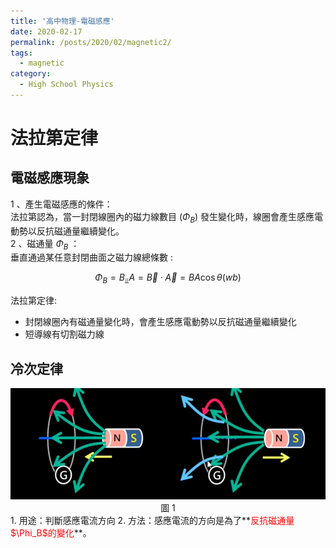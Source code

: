 ```yaml
---
title: '高中物理-電磁感應'
date: 2020-02-17
permalink: /posts/2020/02/magnetic2/
tags:
  - magnetic
category:
  - High School Physics
---
```


# 法拉第定律
## 電磁感應現象

1 、產生電磁感應的條件：  
法拉第認為，當一封閉線圈內的磁力線數目 ($\Phi_B$) 發生變化時，線圈會產生感應電  
動勢以反抗磁通量繼續變化。  
2 、磁通量 $\Phi_B$ ：  
垂直通過某任意封閉曲面之磁力線總條數 :

$$
\Phi_B=B_{\Bot}A=\vec{B}\cdot \vec{A}=BA\cos \theta  (wb)
$$

法拉第定律:
- 封閉線圈內有磁通量變化時，會產生感應電動勢以反抗磁通量繼續變化  
- 短導線有切割磁力線    


## 冷次定律
<div style="text-align:center" id="image1"><img src="/images/high_school_physics/magnetic2_1.PNG" /><br>圖 1</div>
1. 用途：判斷感應電流方向  
2. 方法：感應電流的方向是為了**<span style="color:red">反抗磁通量$\Phi_B$的變化</span>**。



